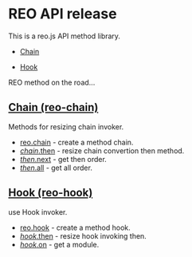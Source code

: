 # REO API release

This is a reo.js API method library.

* [Chain](#chain-reo-chain)

* [Hook](#hook-reo-hook)

REO method on the road...


## [Chain (reo-chain)](https://github.com/koringz/reo.js/tree/master/components/reo.chain)
Methods for resizing chain invoker.
* [reo.chain](https://github.com/koringz/reo.js/tree/master/components/reo.chain/README.md#chain) - create a method chain.
* [*chain*.then](https://github.com/koringz/reo.js/tree/master/components/reo.chain/README.md#chain_then) - resize chain convertion then method.
* [*then*.next](https://github.com/koringz/reo.js/tree/master/components/reo.chain/README.md#then_next) - get then order.
* [*then*.all](https://github.com/koringz/reo.js/tree/master/components/reo.chain/README.md#then_all) - get all order.

## [Hook (reo-hook)](https://github.com/koringz/reo.js/tree/master/components/reo.hook)
use Hook invoker.
* [reo.hook](https://github.com/koringz/reo.js/tree/master/components/reo.hook/README.md#hook)  - create a method hook.
* [*hook*.then](https://github.com/koringz/reo.js/tree/master/components/reo.hook/README.md#hook_then)  - resize hook invoking then.
* [*hook*.on](https://github.com/koringz/reo.js/tree/master/components/reo.hook/README.md#hook_on)  - get a module.


